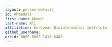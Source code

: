 ```yaml
---
layout: person-details
id: AhmedAli
first-name: Ahmed
last-name: Ali
affiliation: European Bioinformatics Institute
github_username: 
orcid: 0000-0002-1418-6446
---
```

